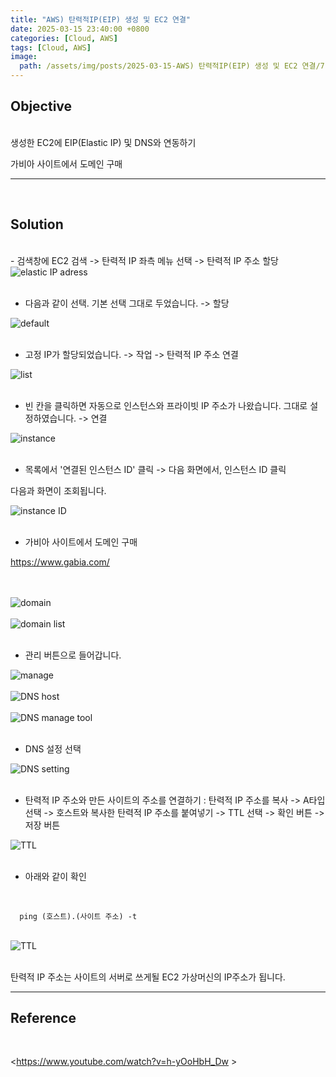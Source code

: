 ```yaml
---
title: "AWS) 탄력적IP(EIP) 생성 및 EC2 연결"
date: 2025-03-15 23:40:00 +0800
categories: [Cloud, AWS]
tags: [Cloud, AWS]
image:
  path: /assets/img/posts/2025-03-15-AWS) 탄력적IP(EIP) 생성 및 EC2 연결/7-domain list.png
---
```


## Objective

<br>
생성한 EC2에 EIP(Elastic IP) 및 DNS와 연동하기

가비아 사이트에서 도메인 구매

<hr>
<br>

## Solution

<br>
- 검색창에 EC2 검색 -> 탄력적 IP 좌측 메뉴 선택 -> 탄력적 IP 주소 할당

<img src="/assets/img/posts/2025-03-15-AWS) 탄력적IP(EIP) 생성 및 EC2 연결/1-elastic IP adress.png" alt="elastic IP adress">
<br>
<br>

- 다음과 같이 선택. 기본 선택 그대로 두었습니다. -> 할당

<img src="/assets/img/posts/2025-03-15-AWS) 탄력적IP(EIP) 생성 및 EC2 연결/2-default.png" alt="default">
<br>
<br>

- 고정 IP가 할당되었습니다. -> 작업 -> 탄력적 IP 주소 연결

<img src="/assets/img/posts/2025-03-15-AWS) 탄력적IP(EIP) 생성 및 EC2 연결/3-list.png" alt="list">
<br>
<br>

- 빈 칸을 클릭하면 자동으로 인스턴스와 프라이빗 IP 주소가 나왔습니다. 그대로 설정하였습니다. -> 연결

<img src="/assets/img/posts/2025-03-15-AWS) 탄력적IP(EIP) 생성 및 EC2 연결/4-instance.png" alt="instance">
<br>
<br>

- 목록에서 '연결된 인스턴스 ID' 클릭 -> 다음 화면에서, 인스턴스 ID 클릭

다음과 화면이 조회됩니다.

<img src="/assets/img/posts/2025-03-15-AWS) 탄력적IP(EIP) 생성 및 EC2 연결/5-instance ID.png" alt="instance ID">
<br>
<br>

- 가비아 사이트에서 도메인 구매

<https://www.gabia.com/>

<br>
<br>

<img src="/assets/img/posts/2025-03-15-AWS) 탄력적IP(EIP) 생성 및 EC2 연결/6-domain.png" alt="domain">
<br>
<br>

<img src="/assets/img/posts/2025-03-15-AWS) 탄력적IP(EIP) 생성 및 EC2 연결/7-domain list.png" alt="domain list">
<br>
<br>

- 관리 버튼으로 들어갑니다.

<img src="/assets/img/posts/2025-03-15-AWS) 탄력적IP(EIP) 생성 및 EC2 연결/8-manage.png" alt="manage">
<br>
<br>

<img src="/assets/img/posts/2025-03-15-AWS) 탄력적IP(EIP) 생성 및 EC2 연결/9-DNS host.png" alt="DNS host">
<br>
<br>

<img src="/assets/img/posts/2025-03-15-AWS) 탄력적IP(EIP) 생성 및 EC2 연결/10-DNS manage tool.png" alt="DNS manage tool">
<br>
<br>

- DNS 설정 선택

<img src="/assets/img/posts/2025-03-15-AWS) 탄력적IP(EIP) 생성 및 EC2 연결/11-DNS setting.png" alt="DNS setting">
<br>
<br>

- 탄력적 IP 주소와 만든 사이트의 주소를 연결하기 : 탄력적 IP 주소를 복사 -> A타입 선택 -> 호스트와 복사한 탄력적 IP 주소를 붙여넣기 -> TTL 선택 -> 확인 버튼 -> 저장 버튼

<img src="/assets/img/posts/2025-03-15-AWS) 탄력적IP(EIP) 생성 및 EC2 연결/12-TTL.png" alt="TTL">
<br>
<br>

- 아래와 같이 확인

<br>

      ping (호스트).(사이트 주소) -t

<br>

<img src="/assets/img/posts/2025-03-15-AWS) 탄력적IP(EIP) 생성 및 EC2 연결/12-TTL.png" alt="TTL">
<br>
<br>

탄력적 IP 주소는 사이트의 서버로 쓰게될 EC2 가상머신의 IP주소가 됩니다.
<br>

<hr>

## Reference

<br>

<https://www.youtube.com/watch?v=h-yOoHbH_Dw >
